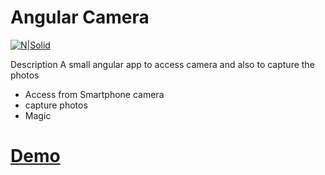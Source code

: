# Angular Camera 

[![N|Solid](https://angular.io/assets/images/logos/angular/logo-nav@2x.png)](https://angular-pkt86l.stackblitz.io/)

Description 
A small angular app to access camera and also to capture the photos


  - Access from Smartphone camera
  - capture photos
  - Magic

# [Demo](https://angular-pkt86l.stackblitz.io/)



